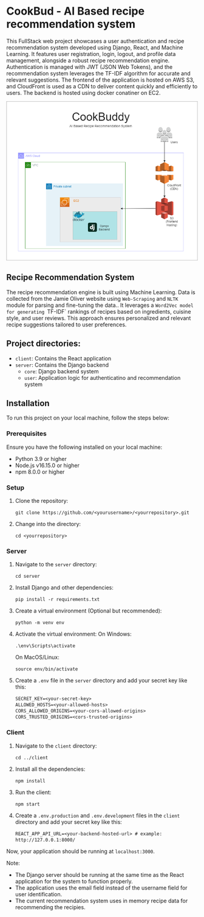 # CookBud - AI Based recipe recommendation system

This FullStack web project showcases a user authentication and recipe recommendation system developed using Django, React, and Machine Learning. It features user registration, login, logout, and profile data management, alongside a robust recipe recommendation engine. Authentication is managed with JWT (JSON Web Tokens), and the recommendation system leverages the TF-IDF algorithm for accurate and relevant suggestions. The frontend of the application is hosted on AWS S3, and CloudFront is used as a CDN to deliver content quickly and efficiently to users. The backend is hosted using docker conatiner on EC2.

![alt text](resource/architecture.png)

## Recipe Recommendation System
The recipe recommendation engine is built using Machine Learning. Data is collected from the Jamie Oliver website using `Web-Scraping` and `NLTK` module for parsing and fine-tuning the data.. It leverages a `Word2Vec model for generating `TF-IDF` rankings of recipes based on ingredients, cuisine style, and user reviews. This approach ensures personalized and relevant recipe suggestions tailored to user preferences. 

## Project directories: 

- `client`: Contains the React application
- `server`: Contains the Django backend
    - `core`: Django backend system
    - `user`: Application logic for authenticatino and recommendation system

## Installation

To run this project on your local machine, follow the steps below:

### Prerequisites

Ensure you have the following installed on your local machine:

- Python 3.9 or higher
- Node.js v16.15.0 or higher
- npm 8.0.0 or higher

### Setup

1. Clone the repository:
    ```
    git clone https://github.com/<yourusername>/<yourrepository>.git
    ```
2. Change into the directory:
    ```
    cd <yourrepository>
    ```

### Server

1. Navigate to the `server` directory:
    ```
    cd server
    ```
2. Install Django and other dependencies:
    ```
    pip install -r requirements.txt
    ```
3. Create a virtual environment (Optional but recommended):
    ```
    python -m venv env
    ```
4. Activate the virtual environment:
    On Windows:
    ```
    .\env\Scripts\activate
    ```
    On MacOS/Linux:
    ```
    source env/bin/activate
    ```
5. Create a `.env` file in the `server` directory and add your secret key like this: 
    ```
    SECRET_KEY=<your-secret-key>
    ALLOWED_HOSTS=<your-allowed-hosts>
    CORS_ALLOWED_ORIGINS=<your-cors-allowed-origins>
    CORS_TRUSTED_ORIGINS=<cors-trusted-origins>
    ```

### Client

1. Navigate to the `client` directory:
    ```
    cd ../client
    ```
2. Install all the dependencies:
    ```
    npm install
    ```
3. Run the client:
    ```
    npm start
    ```
5. Create a `.env.production` and `.env.development` files in the `client` directory and add your secret key like this: 
    ```
    REACT_APP_API_URL=<your-backend-hosted-url> # example: http://127.0.0.1:8000/
    ```

Now, your application should be running at `localhost:3000`.

Note:
- The Django server should be running at the same time as the React application for the system to function properly.
- The application uses the email field instead of the username field for user identification.
- The current recommendation system uses in memory recipe data for recommending the recipies.
